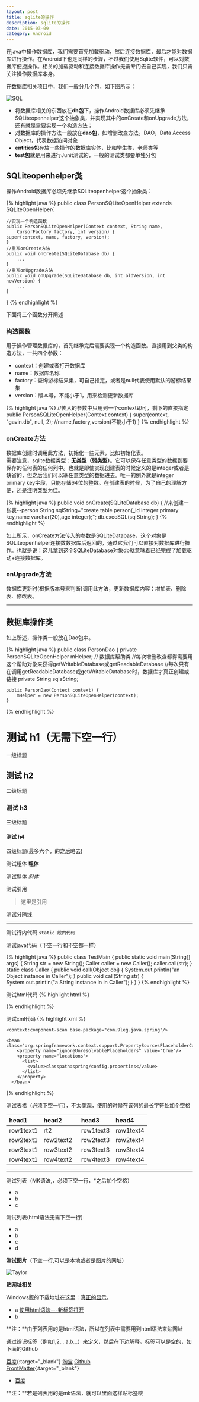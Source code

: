 ```yaml
---
layout: post
title: sqlite的操作
description: sqlite的操作
date: 2015-03-09
category: Android
---
```


在java中操作数据库，我们需要首先加载驱动，然后连接数据库，最后才能对数据库进行操作。在Android下也是同样的步骤，不过我们使用Sqlite软件，可以对数据库便捷操作。相关的加载驱动和连接数据库操作无需专门去自己实现，我们只需关注操作数据库本身。

在数据库相关项目中，我们一般分几个包，如下图所示：

![SQL](/images/blog/sqlite-project.PNG)

* 将数据库相关的东西放在**db包**下，操作Android数据库必须先继承SQLiteopenhelper这个抽象类，并实现其中的onCreate和onUpgrade方法，还有就是需要实现一个构造方法；
* 对数据库的操作方法一般放在**dao包**，如增删改查方法。DAO，Data Access Object，代表数据访问对象
* **entities包**存放一些操作的数据库实体，比如学生类，老师类等
* **test包**就是用来进行Junit测试的，一般的测试类都要单独分包

## SQLiteopenhelper类

操作Android数据库必须先继承SQLiteopenhelper这个抽象类：

{% highlight java %} 
public class PersonSQLiteOpenHelper extends SQLiteOpenHelper{

	//实现一个构造函数
	public PersonSQLiteOpenHelper(Context context, String name,
		CursorFactory factory, int version) {
	super(context, name, factory, version);
	}
	//重写onCreate方法
	public void onCreate(SQLiteDatabase db) {
		...
	}
	//重写onUpgrade方法
	public void onUpgrade(SQLiteDatabase db, int oldVersion, int newVersion) {
		...
	}

}
{% endhighlight %}

下面将三个函数分开阐述

### 构造函数

用于操作管理数据库的，首先继承完后需要实现一个构造函数。直接用到父类的构造方法，一共四个参数：    

* context：创建或者打开数据库
* name：数据库名称
* factory：查询游标结果集，可自己指定，或者是null代表使用默认的游标结果集
* version：版本号，不能小于1，用来检测更新数据库

{% highlight java %} 
//传入的参数中只用到一个context即可，剩下的直接指定
public PersonSQLiteOpenHelper(Context context) {
	super(context, "gavin.db", null, 2);  //name,factory,version(不能小于1)
}
{% endhighlight %}

### onCreate方法

数据库创建时调用此方法，初始化一些元素，比如初始化表。    
需要注意，sqlite数据类型：**无类型（弱类型）**。它可以保存任意类型的数据到要保存的任何表的任何列中。也就是即使实现创建表的时候定义的是integer或者是缺省的，但之后我们可以塞任意类型的数据进去。唯一的例外就是integer primary key字段，只能存储64位的整数。在创建表的时候，为了自己的理解方便，还是注明类型为佳。

{% highlight java %} 
public void onCreate(SQLiteDatabase db) {
	//来创建一张表--person
	String sqlString="create table person(_id integer primary key,name varchar(20),age integer);";
	db.execSQL(sqlString); 
}
{% endhighlight %}

如上所示，onCreate方法传入的参数是SQLiteDatabase，这个对象是SQLiteopenhelper连接数数据库后返回的，通过它我们可以直接对数据库进行操作。也就是说：这儿拿到这个SQLiteDatabase对象db就意味着已经完成了加载驱动+连接数据库。

### onUpgrade方法

数据库更新时(根据版本号来判断)调用此方法，更新数据库内容：增加表、删除表、修改表。

- - - 

## 数据库操作类

如上所述，操作类一般放在Dao包中。

{% highlight java %} 
public class PersonDao {
	private PersonSQLiteOpenHelper mHelper; // 数据库帮助类
	//每次增删改查都得需要用这个帮助对象来获得getWritableDatabase或getReadableDatabase
	//每次只有在调用getReadableDatabase或getWritableDatabase时，数据库才真正创建或链接
	private String sqlsString;

	public PersonDao(Context context) {
		mHelper = new PersonSQLiteOpenHelper(context);
	}
{% endhighlight %}


# 测试 h1（无需下空一行）
一级标题

## 测试 h2
二级标题

### 测试 h3
三级标题

#### 测试 h4
四级标题(最多六个，的之后略去)

测试粗体
**粗体**

测试斜体
*斜体*

测试引用    

> 这里是引用

测试分隔线    

- - -

测试行内代码
`static 段内代码`

测试java代码（下空一行和不空都一样）

{% highlight java %} 
public class TestMain {
  public static void main(String[] args) {
      String str = new String();
      Caller caller = new Caller();
      caller.call(str);
  }
  static class Caller {
      public void call(Object obj) {
          System.out.println("an Object instance in Caller");
      } 
      public void call(String str) {
          System.out.println("a String instance in in Caller");
      }
  }
}
{% endhighlight %}

测试html代码
{% highlight html %}
<link href='http://fonts.googleapis.com/css?family=Spirax' rel='stylesheet' type='text/css'>
<script type="text/javascript" src="http://ajax.googleapis.com/ajax/libs/jquery/1.8.3/jquery.min.js"></script>
{% endhighlight %}

测试xml代码
{% highlight xml %}
<?xml version="1.0" encoding="UTF-8"?>
<beans xmlns="http://www.springframework.org/schema/beans"
        xmlns:xsi="http://www.w3.org/2001/XMLSchema-instance"
        xmlns:context="http://www.springframework.org/schema/context"
        xsi:schemaLocation="http://www.springframework.org/schema/beans http://www.springframework.org/schema/beans/spring-beans-4.0.xsd
    http://www.springframework.org/schema/context   http://www.springframework.org/schema/context/spring-context-4.0.xsd">
 
    <context:component-scan base-package="com.9leg.java.spring"/>
 
    <bean class="org.springframework.context.support.PropertySourcesPlaceholderConfigurer">
        <property name="ignoreUnresolvablePlaceholders" value="true"/>
        <property name="locations">
          <list>
            <value>classpath:spring/config.properties</value>
          </list>
        </property>
      </bean>
</beans>
{% endhighlight %}

测试表格（必须下空一行），不太美观，使用的时候在该列的最长字符处加个空格

|head1|head2|head3|head4
|:---|:---|:---|:---|
|row1text1|rt2|row1text3|row1text4
|row2text1|row2text2&ensp;|row2text3|row2text4
|row3text1|row3text2|row3text3|row3text4
|row4text1|row4text2|row4text3|row4text4

- - - 

测试列表（MK语法,，必须下空一行，*之后加个空格）

* a
* b
* c

测试列表(html语法无需下空一行)
<ul>
    <li>a</li>
    <li>b</li>
    <li>c</li>
    <li>d</li>
</ul>

**测试图片**（下空一行,可以是本地或者是图片的网址）

![Taylor](/images/other/taylor-01.jpg)

**贴网址相关**

Windows版的下载地址在这里：[真正的显示](http://code.google.com/p/msysgit/downloads/list "放上去会显示此提示")。
<ul>
	<li> a <a href="https://www.dnspod.cn/Support" target="_blank">使用html语法---新标签打开</a></li>
	<li> b </li>
</ul>
**注：**由于列表用的是html语法，所以在列表中需要用到html语法来贴网址

通过辨识标签（例如1,2,.. a,b...）来定义，然后在下边解释。标签可以是空的，如下面的Github

[百度][1]{:target="_blank"}   [淘宝][2]   [Github][]    
[FrontMatter](http://jekyllrb.com/docs/frontmatter/){:target="_blank"}

*  [百度][1]

**注：**若是列表用的是mk语法，就可以里面这样贴标签喽


[Github]: http://github.com "Github（前面冒号处至少一个以上空格或tab）"
[1]: http://www.baidu.com  "跳往百度"
[2]: http://www.taobao.com  "跳往淘宝"
